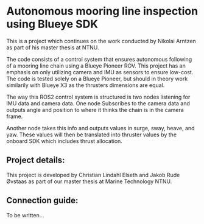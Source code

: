 # Autonomous mooring line inspection using Blueye SDK
This is a project which continues on the work conducted by Nikolai Arntzen as part of his master thesis at NTNU.

The code consists of a control system that ensures autonomous following of a mooring line chain using a Blueye Pioneer ROV. This project has an emphasis on only utilizing camera and IMU as sensors to ensure low-cost. The code is tested solely on a Blueye Pioneer, but should in theory work similarily with Blueye X3 as the thrusters dimensions are equal.

The way this ROS2 control system is structured is two nodes listening for IMU data and camera data. One node Subscribes to the camera data and outputs angle and position to where it thinks the chain is in the camera frame. 

Another node takes this info and outputs values in surge, sway, heave, and yaw. These values will then be translated into thruster values by the onboard SDK which includes thrust allocation. 

## Project details:
This project is developed by Christian Lindahl Elseth and Jakob Rude Øvstaas as part of our master thesis at Marine Technology NTNU.

## Connection guide:
To be written...